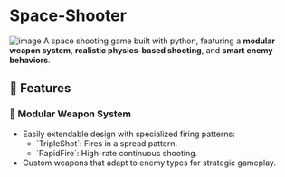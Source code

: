 # Space-Shooter
![image](https://github.com/user-attachments/assets/ad8acf2d-6085-45ac-a452-3c1123aad046)
A space shooting  game built with python, featuring a **modular weapon system**, **realistic physics-based shooting**, and **smart enemy behaviors**. 

## 🎯 Features

### 🔫 Modular Weapon System
- Easily extendable design with specialized firing patterns:
  - \`TripleShot\`: Fires in a spread pattern.
  - \`RapidFire\`: High-rate continuous shooting.
- Custom weapons that adapt to enemy types for strategic gameplay.
